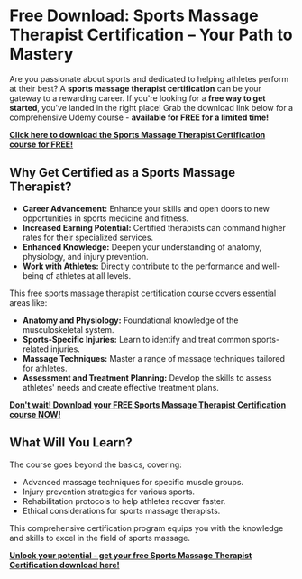 # Free Download: Sports Massage Therapist Certification – Your Path to Mastery

Are you passionate about sports and dedicated to helping athletes perform at their best? A **sports massage therapist certification** can be your gateway to a rewarding career. If you're looking for a **free way to get started**, you've landed in the right place! Grab the download link below for a comprehensive Udemy course - **available for FREE for a limited time!**

[**Click here to download the Sports Massage Therapist Certification course for FREE!**](https://udemywork.com/sports-massage-therapist-certification)

## Why Get Certified as a Sports Massage Therapist?

*   **Career Advancement:** Enhance your skills and open doors to new opportunities in sports medicine and fitness.
*   **Increased Earning Potential:** Certified therapists can command higher rates for their specialized services.
*   **Enhanced Knowledge:** Deepen your understanding of anatomy, physiology, and injury prevention.
*   **Work with Athletes:** Directly contribute to the performance and well-being of athletes at all levels.

This free sports massage therapist certification course covers essential areas like:

*   **Anatomy and Physiology:** Foundational knowledge of the musculoskeletal system.
*   **Sports-Specific Injuries:** Learn to identify and treat common sports-related injuries.
*   **Massage Techniques:** Master a range of massage techniques tailored for athletes.
*   **Assessment and Treatment Planning:** Develop the skills to assess athletes' needs and create effective treatment plans.

[**Don't wait! Download your FREE Sports Massage Therapist Certification course NOW!**](https://udemywork.com/sports-massage-therapist-certification)

## What Will You Learn?

The course goes beyond the basics, covering:

*   Advanced massage techniques for specific muscle groups.
*   Injury prevention strategies for various sports.
*   Rehabilitation protocols to help athletes recover faster.
*   Ethical considerations for sports massage therapists.

This comprehensive certification program equips you with the knowledge and skills to excel in the field of sports massage.

[**Unlock your potential - get your free Sports Massage Therapist Certification download here!**](https://udemywork.com/sports-massage-therapist-certification)
